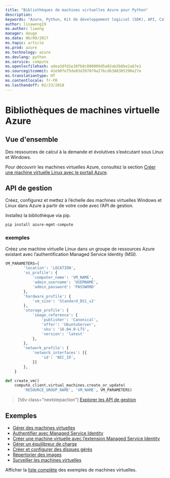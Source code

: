 ```yaml
---
title: "Bibliothèques de machines virtuelles Azure pour Python"
description: 
keywords: "Azure, Python, Kit de développement logiciel (SDK), API, Calcul, Machines virtuelles"
author: lisawong19
ms.author: liwong
manager: douge
ms.date: 06/09/2017
ms.topic: article
ms.prod: azure
ms.technology: azure
ms.devlang: python
ms.service: compute
ms.openlocfilehash: adea3dfd1e38fb8c880009d5a02ab2b8be2a67e1
ms.sourcegitcommit: 41e90fe75de03d397079a276cdb388305290e27e
ms.translationtype: HT
ms.contentlocale: fr-FR
ms.lasthandoff: 02/23/2018
---
```

# <a name="azure-virtual-machine-libraries"></a>Bibliothèques de machines virtuelle Azure

## <a name="overview"></a>Vue d'ensemble

Des ressources de calcul à la demande et évolutives s’exécutant sous Linux et Windows.

Pour découvrir les machines virtuelles Azure, consultez la section [Créer une machine virtuelle Linux avec le portail Azure](/azure/virtual-machines/linux/quick-create-portal).

## <a name="management-api"></a>API de gestion

Créez, configurez et mettez à l’échelle des machines virtuelles Windows et Linux dans Azure à partir de votre code avec l’API de gestion.

Installez la bibliothèque via pip.

```bash
pip install azure-mgmt-compute 
```   

### <a name="example"></a>exemples

Créez une machine virtuelle Linux dans un groupe de ressources Azure existant avec l’authentification Managed Service Identity (MSI).

```python
VM_PARAMETERS={
        'location': 'LOCATION',
        'os_profile': {
            'computer_name': 'VM_NAME',
            'admin_username': 'USERNAME',
            'admin_password': 'PASSWORD'
        },
        'hardware_profile': {
            'vm_size': 'Standard_DS1_v2'
        },
        'storage_profile': {
            'image_reference': {
                'publisher': 'Canonical',
                'offer': 'UbuntuServer',
                'sku': '16.04.0-LTS',
                'version': 'latest'
            },
        },
        'network_profile': {
            'network_interfaces': [{
                'id': 'NIC_ID',
            }]
        },
    }

def create_vm()
    compute_client.virtual_machines.create_or_update(
        'RESOURCE_GROUP_NAME', 'VM_NAME', VM_PARAMETERS)
```

> [!div class="nextstepaction"]
> [Explorer les API de gestion](/python/api/overview/azure/virtualmachines/management)

## <a name="samples"></a>Exemples

* [Gérer des machines virtuelles][1]
* [Authentifier avec Managed Service Identity][2]
* [Créer une machine virtuelle avec l’extension Managed Service Identity][3]
* [Gérer un équilibreur de charge][4]
* [Créer et configurer des disques gérés][5]
* [Répertorier des images][6] 
* [Surveiller les machines virtuelles][7]

Afficher la [liste complète](https://azure.microsoft.com/resources/samples/?platform=python&term=virtual-machines) des exemples de machines virtuelles.

[1]: https://azure.microsoft.com/resources/samples/virtual-machines-python-manage/
[2]: https://github.com/Azure-Samples/resource-manager-python-manage-resources-with-msi
[3]: https://github.com/Azure-Samples/compute-python-msi-vm
[4]: https://azure.microsoft.com/resources/samples/network-python-manage-loadbalancer
[5]: ../docs-ref-conceptual/python-sdk-azure-samples-managed-disks.md
[6]: ../docs-ref-conceptual/python-sdk-azure-samples-list-images.md
[7]: ../docs-ref-conceptual/python-sdk-azure-samples-monitor-vms.md